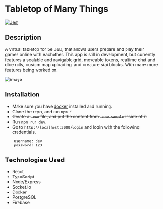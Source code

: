 # Tabletop of Many Things

[![Jest](https://github.com/bsmrdel101/Tabletop-of-Many-Things/actions/workflows/jest.yml/badge.svg)](https://github.com/bsmrdel101/Tabletop-of-Many-Things/actions/workflows/jest.yml)

## Description

A virtual tabletop for 5e D&amp;D, that allows users prepare and play their games online with eachother. This app is still in development, but currently features a scalable and navigable grid, moveable tokens, realtime chat and dice rolls, custom map uploading, and creature stat blocks. With many more features being worked on.

![image](https://user-images.githubusercontent.com/43832671/218588428-3bb0a6bc-8c2e-45ea-b7fb-a7d57e0de7d4.png)

## Installation
- Make sure you have [docker](https://www.docker.com/) installed and running.
- Clone the repo, and run `npm i`.
- ~~Create a `.env` file, and put the content from `.env-sample` inside of it.~~
- Run `npm run dev`.
- Go to `http://localhost:3000/login` and login with the following credentials.
```
    username: dev
    password: 123
```

## Technologies Used
- React
- TypeScript
- Node/Express
- Socket.io
- Docker
- PostgreSQL
- Firebase
